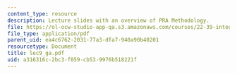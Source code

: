 ```yaml
---
content_type: resource
description: Lecture slides with an overview of PRA Methodology.
file: https://ol-ocw-studio-app-qa.s3.amazonaws.com/courses/22-39-integration-of-reactor-design-operations-and-safety-fall-2006/a316316c2bc3f059cb539976b518221f_lec9_ga.pdf
file_type: application/pdf
parent_uid: ea4c6762-2031-77a3-dfa7-940a90b40201
resourcetype: Document
title: lec9_ga.pdf
uid: a316316c-2bc3-f059-cb53-9976b518221f
---
```

